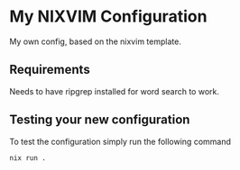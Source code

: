 # My NIXVIM Configuration

My own config, based on the nixvim template.

## Requirements

Needs to have ripgrep installed for word search to work.

## Testing your new configuration

To test the configuration simply run the following command

```
nix run .
```
